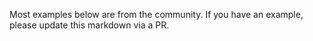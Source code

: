 Most examples below are from the community. If you have an example, please update this markdown via a PR.


